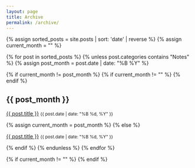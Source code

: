 ```yaml
---
layout: page
title: Archive
permalink: /archive/
---
```


{% assign sorted_posts = site.posts | sort: 'date' | reverse %}
{% assign current_month = "" %}

{% for post in sorted_posts %}
{% unless post.categories contains "Notes" %}
{% assign post_month = post.date | date: "%B %Y" %}

{% if current_month != post_month %}
{% if current_month != "" %}
{% endif %}

<h2>{{ post_month }}</h2>
<p><a href="{{ post.url }}">{{ post.title }}</a> <small>{{ post.date | date: "%B %d, %Y" }}</small></p>
{% assign current_month = post_month %}
{% else %}
<p><a href="{{ post.url }}">{{ post.title }}</a> <small>{{ post.date | date: "%B %d, %Y" }}</small></p>
{% endif %}
{% endunless %}
{% endfor %}

{% if current_month != "" %}
{% endif %}